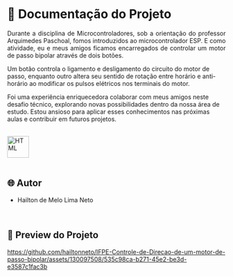 # 📒 Documentação do Projeto

<p align="justify">
Durante a disciplina de Microcontroladores, sob a orientação do professor Arquimedes Paschoal, fomos introduzidos ao microcontrolador ESP. E como atividade, eu e meus amigos ficamos encarregados de controlar um motor de passo bipolar através de dois botões.

Um botão controla o ligamento e desligamento do circuito do motor de passo, enquanto outro altera seu sentido de rotação entre horário e anti-horário ao modificar os pulsos elétricos nos terminais do motor.

Foi uma experiência enriquecedora colaborar com meus amigos neste desafio técnico, explorando novas possibilidades dentro da nossa área de estudo. Estou ansioso para aplicar esses conhecimentos nas próximas aulas e contribuir em futuros projetos.
</p>

<div style="display: inline_block"><br>
  <img align="center" alt="HTML" heigth="40" width="50" src="https://github.com/hailtonneto/IFPE-Controle-de-Direcao-de-um-motor-de-passo-bipolar/assets/130097508/fa5b8991-0734-4da4-92e9-58bb639e6ab7">
</div>

<br>

## 🌐 Autor

- Hailton de Melo Lima Neto

<br>

## 🔗 Preview do Projeto

<p>
  

https://github.com/hailtonneto/IFPE-Controle-de-Direcao-de-um-motor-de-passo-bipolar/assets/130097508/535c98ca-b271-45e2-be3d-e3587c1fac3b


</p>
